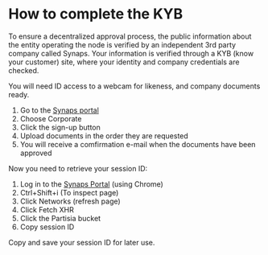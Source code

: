 # How to complete the KYB

To ensure a decentralized approval process, the public information about the entity operating the node is verified by an independent 3rd party company called Synaps.
Your information is verified through a KYB (know your customer) site, where your identity and company credentials are checked.

You will need ID access to a webcam for likeness, and company documents ready.

1. Go to the [Synaps portal](https://partisiablockchain.synaps.me/)   
2. Choose Corporate   
3. Click the sign-up button   
4. Upload documents in the order they are requested  
5. You will receive a comfirmation e-mail when the documents have been approved  

Now you need to retrieve your session ID:

1. Log in to the [Synaps Portal](https://partisiablockchain.synaps.me/) (using Chrome)   
2. Ctrl+Shift+i (To inspect page)   
3. Click Networks (refresh page)   
4. Click Fetch XHR   
5. Click the Partisia bucket   
6. Copy session ID    

Copy and save your session ID for later use.
